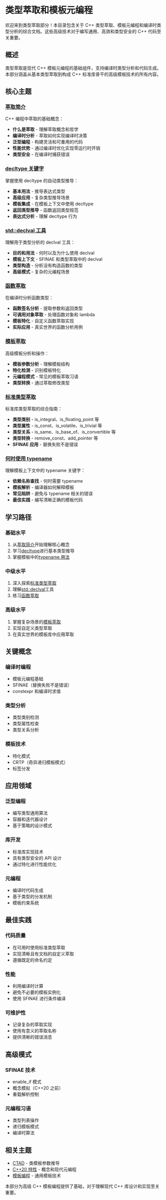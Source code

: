 # 类型萃取和模板元编程

欢迎来到类型萃取部分！本目录包含关于 C++ 类型萃取、模板元编程和编译时类型分析的综合文档。这些高级技术对于编写通用、高效和类型安全的 C++ 代码至关重要。

## 概述

类型萃取是现代 C++ 模板元编程的基础组件，支持编译时类型分析和代码生成。本部分涵盖从基本类型萃取到构成 C++ 标准库骨干的高级模板技术的所有内容。

## 核心主题

### [萃取简介](intro.md)

C++ 编程中萃取的基础概念：

- **什么是萃取** - 理解萃取概念和哲学
- **编译时分析** - 萃取如何实现编译时决策
- **泛型编程** - 构建灵活和可重用的代码
- **性能优势** - 通过编译时优化实现零运行时开销
- **类型安全** - 在编译时捕获错误

### [decltype 关键字](decltype.md)

掌握使用 decltype 的自动类型推导：

- **基本用法** - 推导表达式类型
- **高级应用** - 复杂类型推导场景
- **模板集成** - 在模板上下文中使用 decltype
- **返回类型推导** - 函数返回类型规范
- **表达式分析** - 理解 decltype 行为

### [std::declval 工具](declval.md)

理解用于类型分析的 declval 工具：

- **目的和用法** - 何时以及为什么使用 declval
- **模板上下文** - SFINAE 和类型萃取中的 declval
- **类型构造** - 分析没有构造函数的类型
- **高级模式** - 复杂的元编程场景

### [函数萃取](function_traits.md)

在编译时分析函数类型：

- **函数签名分析** - 提取参数和返回类型
- **可调用对象萃取** - 处理函数对象和 lambda
- **模板特化** - 自定义函数萃取实现
- **实际应用** - 真实世界的函数分析用例

### [模板萃取](template_traits.md)

高级模板分析和操作：

- **模板参数分析** - 理解模板结构
- **特化检测** - 识别模板特化
- **元编程模式** - 常见的模板萃取习语
- **类型转换** - 通过萃取修改类型

### [标准类型萃取](type_traits.md)

标准库类型萃取的综合指南：

- **类型类别** - is_integral、is_floating_point 等
- **类型属性** - is_const、is_volatile、is_trivial 等
- **类型关系** - is_same、is_base_of、is_convertible 等
- **类型转换** - remove_const、add_pointer 等
- **SFINAE 应用** - 替换失败不是错误

### [何时使用 typename](when_typename.md)

理解模板上下文中的 typename 关键字：

- **依赖名称查找** - 何时需要 typename
- **模板解析** - 编译器如何解释模板
- **常见陷阱** - 避免与 typename 相关的错误
- **最佳实践** - 编写清晰正确的模板代码

## 学习路径

### 基础水平

1. 从[萃取简介](intro.md)开始理解核心概念
2. 学习[decltype](decltype.md)进行基本类型推导
3. 掌握模板中的[typename 用法](when_typename.md)

### 中级水平

1. 深入探索[标准类型萃取](type_traits.md)
2. 理解[std::declval](declval.md)工具
3. 练习[函数萃取](function_traits.md)

### 高级水平

1. 掌握复杂场景的[模板萃取](template_traits.md)
2. 实现自定义类型萃取
3. 在真实世界的模板库中应用萃取

## 关键概念

### 编译时编程

- 模板元编程基础
- SFINAE（替换失败不是错误）
- constexpr 和编译时求值

### 类型分析

- 类型类别检测
- 类型属性检查
- 类型关系分析

### 模板技术

- 特化模式
- CRTP（奇异递归模板模式）
- 标签分发

## 应用领域

### 泛型编程

- 编写类型通用算法
- 容器和迭代器设计
- 基于策略的设计模式

### 库开发

- 标准库实现技术
- 具有类型安全的 API 设计
- 通过特化进行性能优化

### 元编程

- 编译时代码生成
- 基于类型的分发机制
- 模板约束系统

## 最佳实践

### 代码质量

- 在可用时使用标准类型萃取
- 实现清晰且有文档的自定义萃取
- 遵循既定的命名约定

### 性能

- 利用编译时计算
- 避免不必要的模板实例化
- 使用 SFINAE 进行条件编译

### 可维护性

- 记录复杂的萃取实现
- 使用有意义的萃取名称
- 提供清晰的错误消息

## 高级模式

### SFINAE 技术

- enable_if 模式
- 概念模拟（C++20 之前）
- 重载解析控制

### 元编程习语

- 类型列表操作
- 递归模板模式
- 编译时算法

## 相关主题

- [CTAD](../ctad/index.zh.md) - 类模板参数推导
- [C++20 特性](../cpp20.zh.md) - 概念和现代元编程
- [模板编程](../index.zh.md) - 通用模板技术

本部分为高级 C++ 模板编程提供了基础，对于理解现代 C++ 库设计和实现至关重要。
